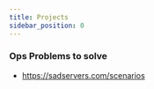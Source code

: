 ```yaml
---
title: Projects
sidebar_position: 0
---
```


### Ops Problems to solve

- https://sadservers.com/scenarios

